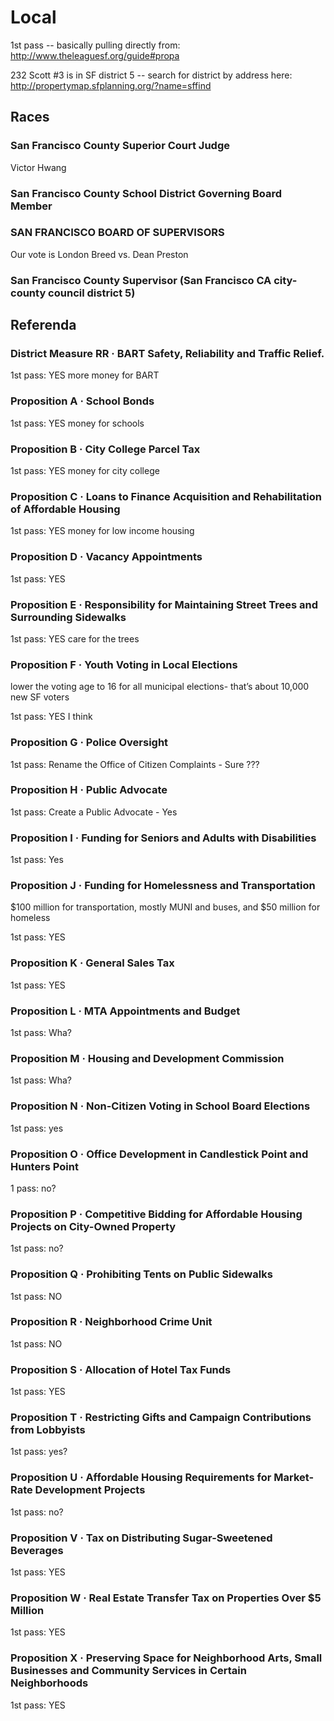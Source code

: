 # Local

1st pass -- basically pulling directly from: http://www.theleaguesf.org/guide#propa

232 Scott #3 is in SF district 5 -- search for district by address here: 
http://propertymap.sfplanning.org/?name=sffind


## Races

### San Francisco County Superior Court Judge

Victor Hwang


### San Francisco County School District Governing Board Member


### SAN FRANCISCO BOARD OF SUPERVISORS 

Our vote is London Breed vs. Dean Preston


### San Francisco County Supervisor (San Francisco CA city-county council district 5)



## Referenda

### District Measure RR · BART Safety, Reliability and Traffic Relief.

1st pass: YES more money for BART


### Proposition A · School Bonds

1st pass: YES money for schools


### Proposition B · City College Parcel Tax

1st pass: YES money for city college


### Proposition C · Loans to Finance Acquisition and Rehabilitation of Affordable Housing

1st pass: YES money for low income housing


### Proposition D · Vacancy Appointments

1st pass: YES


### Proposition E · Responsibility for Maintaining Street Trees and Surrounding Sidewalks

1st pass: YES care for the trees


### Proposition F · Youth Voting in Local Elections

lower the voting age to 16 for all municipal elections- that’s about 10,000 new SF voters

1st pass: YES I think


### Proposition G · Police Oversight

1st pass: Rename the Office of Citizen Complaints - Sure ???


### Proposition H · Public Advocate

1st pass: Create a Public Advocate - Yes


### Proposition I · Funding for Seniors and Adults with Disabilities

1st pass: Yes


### Proposition J · Funding for Homelessness and Transportation

$100 million for transportation, mostly MUNI and buses, and $50 million for homeless

1st pass: YES


### Proposition K · General Sales Tax

1st pass: YES


### Proposition L · MTA Appointments and Budget

1st pass: Wha?


### Proposition M · Housing and Development Commission

1st pass: Wha?


### Proposition N · Non-Citizen Voting in School Board Elections

1st pass: yes


### Proposition O · Office Development in Candlestick Point and Hunters Point

1 pass: no?


### Proposition P · Competitive Bidding for Affordable Housing Projects on City-Owned Property

1st pass: no?


### Proposition Q · Prohibiting Tents on Public Sidewalks

1st pass: NO

### Proposition R · Neighborhood Crime Unit

1st pass: NO


### Proposition S · Allocation of Hotel Tax Funds

1st pass: YES


### Proposition T · Restricting Gifts and Campaign Contributions from Lobbyists

1st pass: yes?


### Proposition U · Affordable Housing Requirements for Market-Rate Development Projects

1st pass: no?


### Proposition V · Tax on Distributing Sugar-Sweetened Beverages

1st pass: YES


### Proposition W · Real Estate Transfer Tax on Properties Over $5 Million

1st pass: YES


### Proposition X · Preserving Space for Neighborhood Arts, Small Businesses and Community Services in Certain Neighborhoods

1st pass: YES